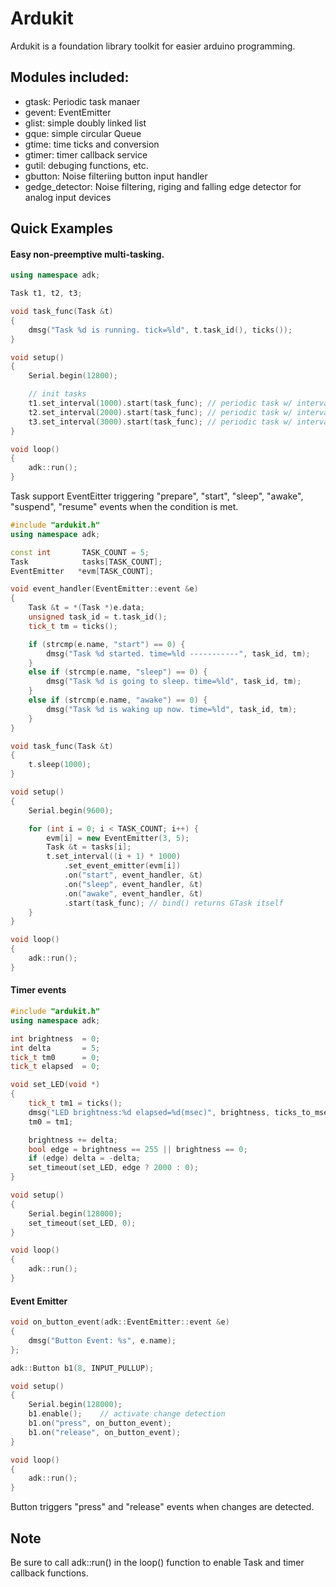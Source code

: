 # Ardukit
Ardukit is a foundation library toolkit for easier arduino programming.

## Modules included:
- gtask: Periodic task manaer
- gevent: EventEmitter
- glist: simple doubly linked list
- gque: simple circular Queue
- gtime: time ticks and conversion
- gtimer: timer callback service
- gutil: debuging functions, etc.
- gbutton: Noise filteriing button input handler
- gedge_detector: Noise filtering, riging and falling edge detector for analog input devices


## Quick Examples

#### Easy non-preemptive multi-tasking.
```cpp
using namespace adk;

Task t1, t2, t3;

void task_func(Task &t)
{
    dmsg("Task %d is running. tick=%ld", t.task_id(), ticks());
}

void setup()
{
    Serial.begin(12800);

    // init tasks
    t1.set_interval(1000).start(task_func); // periodic task w/ interval=1sec
    t2.set_interval(2000).start(task_func); // periodic task w/ interval=2sec
    t3.set_interval(3000).start(task_func); // periodic task w/ interval=3sec
}

void loop()
{
    adk::run();
}
```

Task support EventEitter triggering "prepare", "start", "sleep", "awake", "suspend", "resume" events when the condition is met.

```cpp
#include "ardukit.h"
using namespace adk;

const int       TASK_COUNT = 5;
Task            tasks[TASK_COUNT];
EventEmitter   *evm[TASK_COUNT];

void event_handler(EventEmitter::event &e)
{
    Task &t = *(Task *)e.data;
    unsigned task_id = t.task_id();
    tick_t tm = ticks();

    if (strcmp(e.name, "start") == 0) {
        dmsg("Task %d started. time=%ld -----------", task_id, tm);
    }
    else if (strcmp(e.name, "sleep") == 0) {
        dmsg("Task %d is going to sleep. time=%ld", task_id, tm);
    }
    else if (strcmp(e.name, "awake") == 0) {
        dmsg("Task %d is waking up now. time=%ld", task_id, tm);
    }
}

void task_func(Task &t)
{
    t.sleep(1000);
}

void setup()
{
    Serial.begin(9600);

    for (int i = 0; i < TASK_COUNT; i++) {
        evm[i] = new EventEmitter(3, 5);
        Task &t = tasks[i];
        t.set_interval((i + 1) * 1000)
            .set_event_emitter(evm[i])
            .on("start", event_handler, &t)
            .on("sleep", event_handler, &t)
            .on("awake", event_handler, &t)
            .start(task_func); // bind() returns GTask itself
    }
}

void loop()
{
    adk::run();
}


```
#### Timer events
```cpp
#include "ardukit.h"
using namespace adk;

int brightness  = 0;
int delta       = 5;
tick_t tm0      = 0;
tick_t elapsed  = 0;

void set_LED(void *)
{
    tick_t tm1 = ticks();
    dmsg("LED brightness:%d elapsed=%d(msec)", brightness, ticks_to_msec(tm1-tm0));
    tm0 = tm1;

    brightness += delta;
    bool edge = brightness == 255 || brightness == 0;
    if (edge) delta = -delta;
    set_timeout(set_LED, edge ? 2000 : 0);
}

void setup()
{
    Serial.begin(128000);
    set_timeout(set_LED, 0);
}

void loop()
{
    adk::run();
}
```

#### Event Emitter
```cpp
void on_button_event(adk::EventEmitter::event &e)
{
    dmsg("Button Event: %s", e.name);
};

adk::Button b1(8, INPUT_PULLUP);

void setup()
{
    Serial.begin(128000);
    b1.enable();    // activate change detection
    b1.on("press", on_button_event);
    b1.on("release", on_button_event);
}

void loop()
{
    adk::run();
}
```

Button triggers "press" and "release" events when changes are detected.


## Note
Be sure to call adk::run() in the loop() function to enable Task and timer callback functions.

